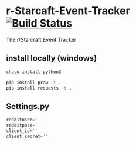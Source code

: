 r-Starcaft-Event-Tracker [![Build Status](https://travis-ci.org/ChristopherIMeyers/r-Starcaft-Event-Tracker.png?branch=master)](https://travis-ci.org/ChristopherIMeyers/r-Starcaft-Event-Tracker)
========================

The r/Starcraft Event Tracker

install locally (windows)
---
```bash
choco install python3

pip install praw -t .
pip install requests -t .
```

Settings.py
---
```python
reddituser=''
redditpass=''
client_id=''
client_secret=''
```
